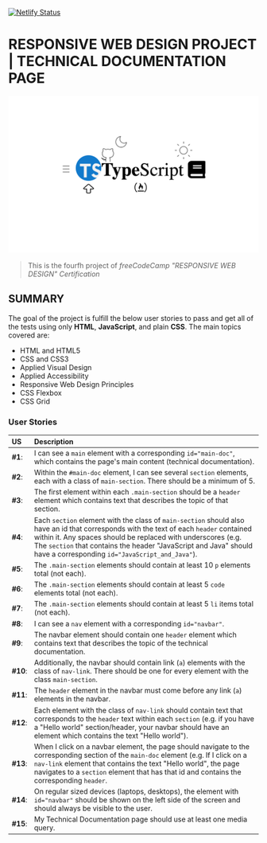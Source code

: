 [![Netlify Status](https://api.netlify.com/api/v1/badges/032edfaa-a2a5-4da6-8523-73d6c928c811/deploy-status)](https://app.netlify.com/sites/fcc-rwdp-techdocspage/deploys)

# RESPONSIVE WEB DESIGN PROJECT | TECHNICAL DOCUMENTATION PAGE
![Project-preview](technical-documentation-page-preview.png)
> This is the fourfh project of _freeCodeCamp "RESPONSIVE WEB DESIGN" Certification_

## SUMMARY

The goal of the project is fulfill the below user stories to pass and get all of the tests using only **HTML**, **JavaScript**, and plain **CSS**. 
The main topics covered are:
- HTML and HTML5
- CSS and CSS3
- Applied Visual Design
- Applied Accessibility
- Responsive Web Design Principles
- CSS Flexbox
- CSS Grid

### User Stories
| US | Description |
| :------------ | :----------- |
| **#1**: | I can see a `main` element with a corresponding `id="main-doc"`, which contains the page's main content (technical documentation). |
| **#2**: | Within the `#main-doc` element, I can see several `section` elements, each with a class of `main-section`. There should be a minimum of 5. |
| **#3**: | The first element within each `.main-section` should be a `header` element which contains text that describes the topic of that section. |
| **#4**: | Each `section` element with the class of `main-section` should also have an id that corresponds with the text of each `header` contained within it. Any spaces should be replaced with underscores (e.g. The `section` that contains the header "JavaScript and Java" should have a corresponding `id="JavaScript_and_Java"`). |
| **#5**: | The `.main-section` elements should contain at least 10 `p` elements total (not each). |
| **#6**: | The `.main-section` elements should contain at least 5 `code` elements total (not each). |
| **#7**: | The `.main-section` elements should contain at least 5 `li` items total (not each). |
| **#8**: | I can see a `nav` element with a corresponding `id="navbar"`. |
| **#9**: | The navbar element should contain one `header` element which contains text that describes the topic of the technical documentation. |
| **#10**: | Additionally, the navbar should contain link (`a`) elements with the class of `nav-link`. There should be one for every element with the class `main-section`. |
| **#11**: | The `header` element in the navbar must come before any link (`a`) elements in the navbar. |
| **#12**: | Each element with the class of `nav-link` should contain text that corresponds to the `header` text within each `section` (e.g. if you have a "Hello world" section/header, your navbar should have an element which contains the text "Hello world"). |
| **#13**: | When I click on a navbar element, the page should navigate to the corresponding section of the `main-doc` element (e.g. If I click on a `nav-link` element that contains the text "Hello world", the page navigates to a `section` element that has that id and contains the corresponding `header`. |
| **#14**: | On regular sized devices (laptops, desktops), the element with `id="navbar"` should be shown on the left side of the screen and should always be visible to the user. |
| **#15**: | My Technical Documentation page should use at least one media query. |
